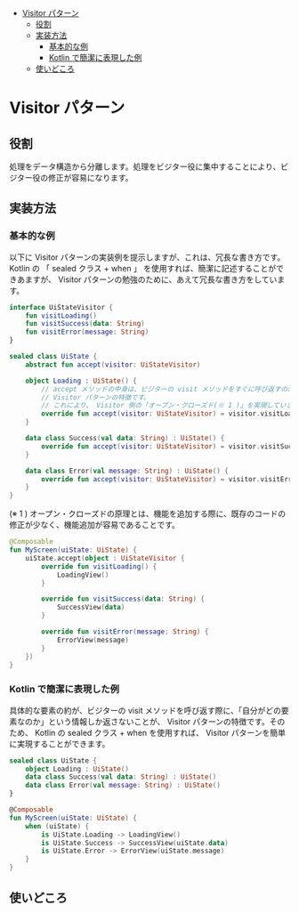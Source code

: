 - [Visitor パターン](#visitor-パターン)
  - [役割](#役割)
  - [実装方法](#実装方法)
    - [基本的な例](#基本的な例)
    - [Kotlin で簡潔に表現した例](#kotlin-で簡潔に表現した例)
  - [使いどころ](#使いどころ)


# Visitor パターン

## 役割

処理をデータ構造から分離します。処理をビジター役に集中することにより、ビジター役の修正が容易になります。


## 実装方法

### 基本的な例

以下に Visitor パターンの実装例を提示しますが、これは、冗長な書き方です。 Kotlin の 「 sealed クラス + when 」 を使用すれば、簡潔に記述することができあますが、 Visitor パターンの勉強のために、あえて冗長な書き方をしています。

```kotlin
interface UiStateVisitor {
    fun visitLoading()
    fun visitSuccess(data: String)
    fun visitError(message: String)
}

sealed class UiState {
    abstract fun accept(visitor: UiStateVisitor)

    object Loading : UiState() {
        // accept メソッドの中身は、ビジターの visit メソッドをすぐに呼び返すのが、
        // Visitor パターンの特徴です。
        // これにより、 Visitor 側の「オープン・クローズド(※ 1 )」を実現しています。
        override fun accept(visitor: UiStateVisitor) = visitor.visitLoading()
    }

    data class Success(val data: String) : UiState() {
        override fun accept(visitor: UiStateVisitor) = visitor.visitSuccess(data)
    }

    data class Error(val message: String) : UiState() {
        override fun accept(visitor: UiStateVisitor) = visitor.visitError(message)
    }
}
```

(※ 1 ) オープン・クローズドの原理とは、機能を追加する際に、既存のコードの修正が少なく、機能追加が容易であることです。

```kotlin
@Composable
fun MyScreen(uiState: UiState) {
    uiState.accept(object : UiStateVisitor {
        override fun visitLoading() {
            LoadingView()
        }

        override fun visitSuccess(data: String) {
            SuccessView(data)
        }

        override fun visitError(message: String) {
            ErrorView(message)
        }
    })
}
```

### Kotlin で簡潔に表現した例

具体的な要素の約が、ビジターの visit メソッドを呼び返す際に、「自分がどの要素なのか」という情報しか返さないことが、 Visitor パターンの特徴です。そのため、 Kotlin の sealed クラス + when を使用すれば、 Visitor パターンを簡単に実現することができます。

```kotlin
sealed class UiState {
    object Loading : UiState()
    data class Success(val data: String) : UiState()
    data class Error(val message: String) : UiState()
}

@Composable
fun MyScreen(uiState: UiState) {
    when (uiState) {
        is UiState.Loading -> LoadingView()
        is UiState.Success -> SuccessView(uiState.data)
        is UiState.Error -> ErrorView(uiState.message)
    }
}
```


## 使いどころ




